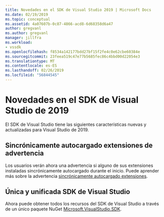 ```yaml
---
title: Novedades en el SDK de Visual Studio 2019 | Microsoft Docs
ms.date: 02/19/2019
ms.topic: conceptual
ms.assetid: 4a07607b-0c87-4866-acd8-6d68358d6a47
author: gregvanl
ms.author: gregvanl
manager: jillfra
ms.workload:
- vssdk
ms.openlocfilehash: f8534a142177bdd27bf15f2fe4c0e62cbe60384e
ms.sourcegitcommit: 23feea519c47e77b5685fec86c4bbd00d22054e3
ms.translationtype: MT
ms.contentlocale: es-ES
ms.lasthandoff: 02/26/2019
ms.locfileid: "56844545"
---
```

# <a name="whats-new-in-the-visual-studio-2019-sdk"></a>Novedades en el SDK de Visual Studio de 2019

El SDK de Visual Studio tiene las siguientes características nuevas y actualizadas para Visual Studio de 2019.

## <a name="synchronously-autoloaded-extensions-warning"></a>Sincrónicamente autocargado extensiones de advertencia

Los usuarios verán ahora una advertencia si alguno de sus extensiones instaladas sincrónicamente autocargado durante el inicio. Puede aprender más sobre la advertencia [sincrónicamente autocargado extensiones](synchronously-autoloaded-extensions.md).

## <a name="single-unified-visual-studio-sdk"></a>Única y unificada SDK de Visual Studio

Ahora puede obtener todos los recursos del SDK de Visual Studio a través de un único paquete NuGet [Microsoft.VisualStudio.SDK](https://www.nuget.org/packages/microsoft.visualstudio.sdk).